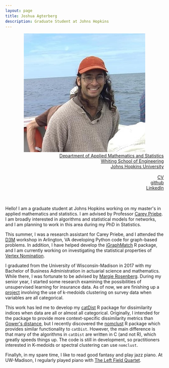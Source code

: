 ```yaml
---
layout: page
title: Joshua Agterberg
description: Graduate Student at Johns Hopkins
---
```

<div class="container">
	<div class = "span3">
		<div style="text-align:center"><img src ="assets/pics/Inked_joshua_agterberg_8-20.jpg"/>
		</div>
	</div>
	<div class = "span4">
		<div style="text-align:right">
		<a href="https://engineering.jhu.edu/ams/">Department of Applied Mathematics and Statistics</a><br/>
		<a href="https://engineering.jhu.edu/">Whiting School of Engineering</a><br/>
          	<a href="https://www.jhu.edu/">Johns Hopkins University</a><br/>
		<br/>
		<a href="{{ BASE_PATH }}/assets/JoshuaAgterbergCV.pdf">CV</a><br/>
		<a href = "https://github.com/jagterberg">github</a><br/>
		<a href = "https://www.linkedin.com/in/joshuaagterberg/">LinkedIn</a><br/>
		</div>		
	</div>
</div>

<br/>
<br/>

Hello! I am a graduate student at Johns Hopkins working on my master's in applied mathematics and statistics.
I am advised by Professor [Carey Priebe](https://www.ams.jhu.edu/~priebe/).  I am broadly interested in algorithms 
and statistical models for networks, and I am planning to work in this area during my PhD in Statistics.  

This summer, I was a research assistant for Carey Priebe, and I attended the [D3M](https://www.darpa.mil/program/data-driven-discovery-of-models)
workshop in Arlington, VA developing Python code for graph-based problems.  In addition, I have helped develop the [iGraphMatch](https://github.com/dpmcsuss/iGraphMatch)
R package, and I am currently working on investigating the statistical properties of [Vertex Nomination](https://arxiv.org/abs/1711.05610).

I graduated from the University of Wisconsin-Madison in 2017 with my Bachelor of Business Administration in actuarial
science and mathematics.  While there, I was fortunate to be advised by [Margie Rosenberg](https://bus.wisc.edu/faculty/marjorie-rosenberg).
During my senior year, I started some research examining the possibilities of unsupervised learning for insurance data.
As of now, we are finishing up a [project](https://www.soa.org/pd/events/2017/predictive-analytics-symposium/pd-2017-09-predictive-analytics-session-010.pdf) 
involving the use of k-medoids clustering on survey data when variables are all categorical.  

This work has led me to develop my [catDist](https://github.com/jagterberg/catDist) R package for dissimilarity
indices when data are all or almost all categorical. Originally, I intended for the package to provide more context-specific 
dissimilarity metrics than [Gower's distance](https://www.r-bloggers.com/clustering-mixed-data-types-in-r/), but I 
recently discovered the [nomclust](https://cran.r-project.org/web/packages/nomclust/index.html) R package which provides
similar functionality to <code>catDist</code>.  However, the main difference is that many of the algorithms in <code>catDist</code> are written
in C (and not R), which greatly speeds things up. The code is still in development, so practitioners interested in
K-medoids or spectral clustering can use <code>nomclust</code>.

Finallyh, in my spare time, I like to read good fantasy and play jazz piano.  At UW-Madison, I regularly played piano with 
[The Left Field Quartet](https://leftfieldquartet.bandcamp.com/releases).  



